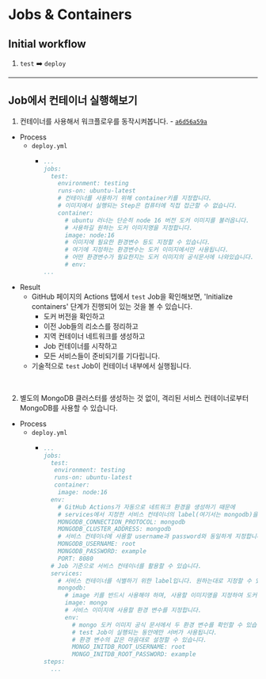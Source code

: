 # Jobs & Containers

## Initial workflow

1. `test` ➡️ `deploy`

---

## Job에서 컨테이너 실행해보기

1. 컨테이너를 사용해서 워크플로우를 동작시켜봅니다. - [`a6d56a59a`](https://github.com/seongjin2427/08.jobs-container/commit/a6d56a59ab95d13820900fec15a25001e68982ef)

- Process
  - `deploy.yml`
    - ```yml
      ...
      jobs:
        test:
          environment: testing
          runs-on: ubuntu-latest
          # 컨테이너를 사용하기 위해 container키를 지정합니다.
          # 이미지에서 실행되는 Step은 컴퓨터에 직접 접근할 수 없습니다.
          container:
            # ubuntu 러너는 단순히 node 16 버전 도커 이미지를 불러옵니다.
            # 사용하길 원하는 도커 이미지명을 지정합니다.
            image: node:16
            # 이미지에 필요한 환경변수 등도 지정할 수 있습니다.
            # 여기에 지정하는 환경변수는 도커 이미지에서만 사용됩니다.
            # 어떤 환경변수가 필요한지는 도커 이미지의 공식문서에 나와있습니다.
            # env: 
      ...

- Result
  - GitHub 페이지의 Actions 탭에서 `test` Job을 확인해보면, 'Initialize containers' 단계가 진행되어 있는 것을 볼 수 있습니다.
    - 도커 버전을 확인하고
    - 이전 Job들의 리소스를 정리하고
    - 지역 컨테이너 네트워크를 생성하고
    - Job 컨테이너를 시작하고
    - 모든 서비스들이 준비되기를 기다립니다.
  - 기술적으로 `test` Job이 컨테이너 내부에서 실행됩니다.

<br>

2. 별도의 MongoDB 클러스터를 생성하는 것 없이, 격리된 서비스 컨테이너로부터 MongoDB를 사용할 수 있습니다.

- Process
  - `deploy.yml`
    - ```yml
      ...
      jobs:
        test:
         environment: testing
         runs-on: ubuntu-latest
         container:
          image: node:16
        env:
          # GitHub Actions가 자동으로 네트워크 환경을 생성하기 때문에
          # services에서 지정한 서비스 컨테이너의 label(여기서는 mongodb)을 지정하여 바로 사용할 수 있습니다.
          MONGODB_CONNECTION_PROTOCOL: mongodb
          MONGODB_CLUSTER_ADDRESS: mongodb
          # 서비스 컨테이너에 사용할 username과 password와 동일하게 지정합니다.
          MONGODB_USERNAME: root
          MONGODB_PASSWORD: example
          PORT: 8080
        # Job 기준으로 서비스 컨테이너를 활용할 수 있습니다.
        services:
          # 서비스 컨테이너를 식별하기 위한 label입니다. 원하는대로 지정할 수 있습니다.
          mongodb:
            # image 키를 반드시 사용해야 하며, 사용할 이미지명을 지정하여 도커 이미지를 사용할 수 있습니다.
            image: mongo
            # 서비스 이미지에 사용할 환경 변수를 지정합니다.
            env:
              # mongo 도커 이미지 공식 문서에서 두 환경 변수를 확인할 수 있습니다.
              # test Job이 실행되는 동안에만 서버가 사용됩니다.
              # 환경 변수의 값은 마음대로 설정할 수 있습니다.
              MONGO_INITDB_ROOT_USERNAME: root
              MONGO_INITDB_ROOT_PASSWORD: example
      steps:
        ...